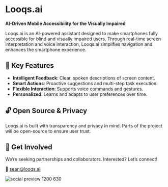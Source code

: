 # Looqs.ai

**AI-Driven Mobile Accessibility for the Visually Impaired**

Looqs.ai is an AI-powered assistant designed to make smartphones fully accessible for blind and visually impaired users. Through real-time screen interpretation and voice interaction, Looqs.ai simplifies navigation and enhances the smartphone experience.

## 🚀 **Key Features**

- **Intelligent Feedback**: Clear, spoken descriptions of screen content.
- **Smart Actions**: Proactive suggestions and multi-step task execution.
- **Flexible Interaction**: Supports voice commands and gestures.
- **Personalized**: Learns and adapts to user preferences over time.

## 🔓 **Open Source & Privacy**

Looqs.ai is built with transparency and privacy in mind. Parts of the project will be open-source to ensure user trust.

## 🤝 **Get Involved**

We’re seeking partnerships and collaborators. Interested? Let’s connect!

📧 [sean@looqs.ai](mailto:sean@looqs.ai)

![social preview 1200 630](https://github.com/user-attachments/assets/449e647f-2ab0-4c30-91e0-11c90b273ed0)
